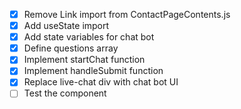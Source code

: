 - [x] Remove Link import from ContactPageContents.js
- [x] Add useState import
- [x] Add state variables for chat bot
- [x] Define questions array
- [x] Implement startChat function
- [x] Implement handleSubmit function
- [x] Replace live-chat div with chat bot UI
- [ ] Test the component
